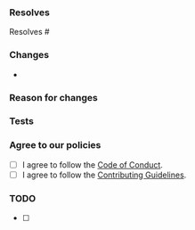 ### Resolves

<!-- Which issue(s) does this pull request fix or resolve? -->

Resolves #

### Changes

<!-- Please describe the changes made. -->

-   <!-->

### Reason for changes

<!-- Why did you make them? -->

### Tests

<!-- Have you tested this PR? If so, how? If not, please do so before submitting the PR. -->

### Agree to our policies

<!-- By submitting this issue, you agree to follow our policies. -->

-   [ ] I agree to follow the [Code of Conduct](https://github.com/cobaltt7/qwirkle/blob/main/.github/CODE_OF_CONDUCT.md).
-   [ ] I agree to follow the [Contributing Guidelines](https://github.com/cobaltt7/qwirkle/blob/main/.github/CONTRIBUTING.md).

### TODO

-   [ ] <!-->
